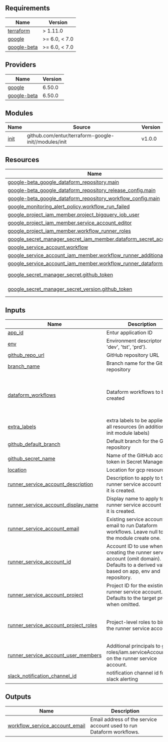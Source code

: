 <!-- BEGIN_TF_DOCS -->
## Requirements

| Name | Version |
|------|---------|
| <a name="requirement_terraform"></a> [terraform](#requirement\_terraform) | > 1.11.0 |
| <a name="requirement_google"></a> [google](#requirement\_google) | >= 6.0, < 7.0 |
| <a name="requirement_google-beta"></a> [google-beta](#requirement\_google-beta) | >= 6.0, < 7.0 |

## Providers

| Name | Version |
|------|---------|
| <a name="provider_google"></a> [google](#provider\_google) | 6.50.0 |
| <a name="provider_google-beta"></a> [google-beta](#provider\_google-beta) | 6.50.0 |

## Modules

| Name | Source | Version |
|------|--------|---------|
| <a name="module_init"></a> [init](#module\_init) | github.com/entur/terraform-google-init//modules/init | v1.0.0 |

## Resources

| Name | Type |
|------|------|
| [google-beta_google_dataform_repository.main](https://registry.terraform.io/providers/hashicorp/google-beta/latest/docs/resources/google_dataform_repository) | resource |
| [google-beta_google_dataform_repository_release_config.main](https://registry.terraform.io/providers/hashicorp/google-beta/latest/docs/resources/google_dataform_repository_release_config) | resource |
| [google-beta_google_dataform_repository_workflow_config.main](https://registry.terraform.io/providers/hashicorp/google-beta/latest/docs/resources/google_dataform_repository_workflow_config) | resource |
| [google_monitoring_alert_policy.workflow_run_failed](https://registry.terraform.io/providers/hashicorp/google/latest/docs/resources/monitoring_alert_policy) | resource |
| [google_project_iam_member.project_bigquery_job_user](https://registry.terraform.io/providers/hashicorp/google/latest/docs/resources/project_iam_member) | resource |
| [google_project_iam_member.service_account_editor](https://registry.terraform.io/providers/hashicorp/google/latest/docs/resources/project_iam_member) | resource |
| [google_project_iam_member.workflow_runner_roles](https://registry.terraform.io/providers/hashicorp/google/latest/docs/resources/project_iam_member) | resource |
| [google_secret_manager_secret_iam_member.dataform_secret_access](https://registry.terraform.io/providers/hashicorp/google/latest/docs/resources/secret_manager_secret_iam_member) | resource |
| [google_service_account.workflow](https://registry.terraform.io/providers/hashicorp/google/latest/docs/resources/service_account) | resource |
| [google_service_account_iam_member.workflow_runner_additional_act_as](https://registry.terraform.io/providers/hashicorp/google/latest/docs/resources/service_account_iam_member) | resource |
| [google_service_account_iam_member.workflow_runner_dataform_act_as](https://registry.terraform.io/providers/hashicorp/google/latest/docs/resources/service_account_iam_member) | resource |
| [google_secret_manager_secret.github_token](https://registry.terraform.io/providers/hashicorp/google/latest/docs/data-sources/secret_manager_secret) | data source |
| [google_secret_manager_secret_version.github_token](https://registry.terraform.io/providers/hashicorp/google/latest/docs/data-sources/secret_manager_secret_version) | data source |

## Inputs

| Name | Description | Type | Default | Required |
|------|-------------|------|---------|:--------:|
| <a name="input_app_id"></a> [app\_id](#input\_app\_id) | Entur application ID | `string` | n/a | yes |
| <a name="input_env"></a> [env](#input\_env) | Environment descriptor (i.e. 'dev', 'tst', 'prd'). | `string` | n/a | yes |
| <a name="input_github_repo_url"></a> [github\_repo\_url](#input\_github\_repo\_url) | GitHub repository URL | `string` | n/a | yes |
| <a name="input_branch_name"></a> [branch\_name](#input\_branch\_name) | Branch name for the GitHub repository | `string` | `"main"` | no |
| <a name="input_dataform_workflows"></a> [dataform\_workflows](#input\_dataform\_workflows) | Dataform workflows to be created | <pre>map(object({<br/>    cron_schedule        = string<br/>    tags                 = list(string)<br/>    include_dependencies = optional(bool, false)<br/>  }))</pre> | `{}` | no |
| <a name="input_extra_labels"></a> [extra\_labels](#input\_extra\_labels) | extra labels to be applied to all resources (in addition to init module labels) | `map(string)` | `{}` | no |
| <a name="input_github_default_branch"></a> [github\_default\_branch](#input\_github\_default\_branch) | Default branch for the GitHub repository | `string` | `"main"` | no |
| <a name="input_github_secret_name"></a> [github\_secret\_name](#input\_github\_secret\_name) | Name of the GitHub access token in Secret Manager | `string` | `"github-token"` | no |
| <a name="input_location"></a> [location](#input\_location) | Location for gcp resources | `string` | `"europe-west1"` | no |
| <a name="input_runner_service_account_description"></a> [runner\_service\_account\_description](#input\_runner\_service\_account\_description) | Description to apply to the runner service account when it is created. | `string` | `"Service account used to run Dataform workflows"` | no |
| <a name="input_runner_service_account_display_name"></a> [runner\_service\_account\_display\_name](#input\_runner\_service\_account\_display\_name) | Display name to apply to the runner service account when it is created. | `string` | `"Dataform workflow runner"` | no |
| <a name="input_runner_service_account_email"></a> [runner\_service\_account\_email](#input\_runner\_service\_account\_email) | Existing service account email to run Dataform workflows. Leave null to let the module create one. | `string` | `null` | no |
| <a name="input_runner_service_account_id"></a> [runner\_service\_account\_id](#input\_runner\_service\_account\_id) | Account ID to use when creating the runner service account (omit domain). Defaults to a derived value based on app, env and repository. | `string` | `null` | no |
| <a name="input_runner_service_account_project"></a> [runner\_service\_account\_project](#input\_runner\_service\_account\_project) | Project ID for the existing runner service account. Defaults to the target project when omitted. | `string` | `null` | no |
| <a name="input_runner_service_account_project_roles"></a> [runner\_service\_account\_project\_roles](#input\_runner\_service\_account\_project\_roles) | Project-level roles to bind to the runner service account. | `list(string)` | <pre>[<br/>  "roles/bigquery.dataEditor",<br/>  "roles/bigquery.jobUser"<br/>]</pre> | no |
| <a name="input_runner_service_account_user_members"></a> [runner\_service\_account\_user\_members](#input\_runner\_service\_account\_user\_members) | Additional principals to grant roles/iam.serviceAccountUser on the runner service account. | `list(string)` | `[]` | no |
| <a name="input_slack_notification_channel_id"></a> [slack\_notification\_channel\_id](#input\_slack\_notification\_channel\_id) | notification channel id for slack alerting | `string` | `null` | no |

## Outputs

| Name | Description |
|------|-------------|
| <a name="output_workflow_service_account_email"></a> [workflow\_service\_account\_email](#output\_workflow\_service\_account\_email) | Email address of the service account used to run Dataform workflows. |
<!-- END_TF_DOCS -->